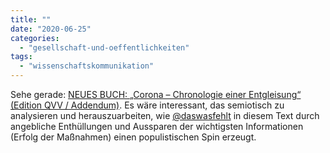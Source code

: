 ```yaml
---
title: ""
date: "2020-06-25"
categories: 
  - "gesellschaft-und-oeffentlichkeiten"
tags: 
  - "wissenschaftskommunikation"
---
```


Sehe gerade: [NEUES BUCH: „Corona – Chronologie einer Entgleisung“ (Edition QVV / Addendum)](https://mailchi.mp/qvv/corona-chronolgie?e=91f3b81142 "NEUES BUCH: „Corona – Chronologie einer Entgleisung“ (Edition QVV / Addendum)"). Es wäre interessant, das semiotisch zu analysieren und herauszuarbeiten, wie [@daswasfehlt](https://twitter.com/daswasfehlt "Addendum (@daswasfehlt) / Twitter") in diesem Text durch angebliche Enthüllungen und Aussparen der wichtigsten Informationen (Erfolg der Maßnahmen) einen populistischen Spin erzeugt.
